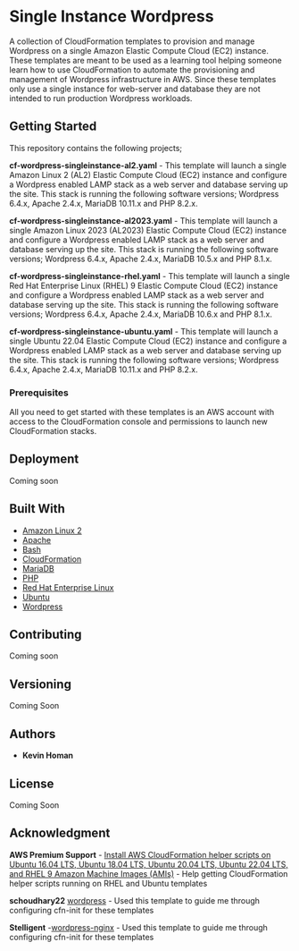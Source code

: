 # Single Instance Wordpress

A collection of CloudFormation templates to provision and manage Wordpress on a single Amazon Elastic Compute Cloud (EC2) instance. These templates are meant to be used as a learning tool helping someone learn how to use CloudFormation to automate the provisioning and management of Wordpress infrastructure in AWS. Since these templates only use a single instance for web-server and database they are not intended to run production Wordpress workloads.

## Getting Started

This repository contains the following projects;

**cf-wordpress-singleinstance-al2.yaml** - This template will launch a single Amazon Linux 2 (AL2) Elastic Compute Cloud (EC2) instance and configure a Wordpress enabled LAMP stack as a web server and database serving up the site. This stack is running the following software versions; Wordpress 6.4.x, Apache 2.4.x, MariaDB 10.11.x and PHP 8.2.x.

**cf-wordpress-singleinstance-al2023.yaml** - This template will launch a single Amazon Linux 2023 (AL2023) Elastic Compute Cloud (EC2) instance and configure a Wordpress enabled LAMP stack as a web server and database serving up the site. This stack is running the following software versions; Wordpress 6.4.x, Apache 2.4.x, MariaDB 10.5.x and PHP 8.1.x.

**cf-wordpress-singleinstance-rhel.yaml** - This template will launch a single Red Hat Enterprise Linux (RHEL) 9 Elastic Compute Cloud (EC2) instance and configure a Wordpress enabled LAMP stack as a web server and database serving up the site. This stack is running the following software versions; Wordpress 6.4.x, Apache 2.4.x, MariaDB 10.6.x and PHP 8.1.x.

**cf-wordpress-singleinstance-ubuntu.yaml** - This template will launch a single Ubuntu 22.04 Elastic Compute Cloud (EC2) instance and configure a Wordpress enabled LAMP stack as a web server and database serving up the site. This stack is running the following software versions; Wordpress 6.4.x, Apache 2.4.x, MariaDB 10.11.x and PHP 8.2.x.

### Prerequisites

All you need to get started with these templates is an AWS account with access to the CloudFormation console and permissions to launch new CloudFormation stacks.

## Deployment

Coming soon

## Built With

* [Amazon Linux 2](https://aws.amazon.com/amazon-linux-2/?amazon-linux-whats-new.sort-by=item.additionalFields.postDateTime&amazon-linux-whats-new.sort-order=desc)
* [Apache](https://httpd.apache.org/)
* [Bash](https://www.gnu.org/software/bash/)
* [CloudFormation](https://docs.aws.amazon.com/cloudformation/index.html)
* [MariaDB](https://mariadb.org/)
* [PHP](https://www.php.net/)
* [Red Hat Enterprise Linux](https://www.redhat.com/en/technologies/linux-platforms/enterprise-linux)
* [Ubuntu](https://ubuntu.com/)
* [Wordpress](https://wordpress.com/)

## Contributing

Coming soon

## Versioning

Coming Soon

## Authors

* **Kevin Homan**

## License

Coming Soon

## Acknowledgment

**AWS Premium Support** - [Install AWS CloudFormation helper scripts on Ubuntu 16.04 LTS, Ubuntu 18.04 LTS, Ubuntu 20.04 LTS, Ubuntu 22.04 LTS, and RHEL 9 Amazon Machine Images (AMIs)](https://aws.amazon.com/premiumsupport/knowledge-center/install-cloudformation-scripts/) - Help getting CloudFormation helper scripts running on RHEL and Ubuntu templates

**schoudhary22** [wordpress](https://github.com/schoudhary22/wordpress/blob/master/Test-HA-WP.yml) - Used this template to guide me through configuring cfn-init for these templates

**Stelligent** -[wordpress-nginx](https://github.com/stelligent/cloudformation_templates/blob/master/labs/wordpress/wordpress-nginx.yml) - Used this template to guide me through configuring cfn-init for these templates
